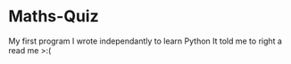 # Maths-Quiz
My first program I wrote independantly to learn Python
It told me to right a read me >:(
